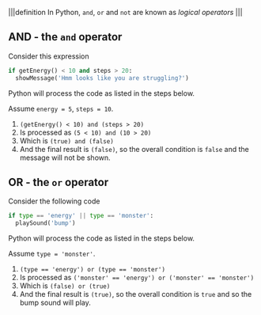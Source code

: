 |||definition
In Python, `and`, `or` and `not` are known as *logical operators*
|||

## AND - the `and` operator
Consider this expression

```python
if getEnergy() < 10 and steps > 20:
  showMessage('Hmm looks like you are struggling?')
```

Python will process the code as listed in the steps below. 

Assume `energy = 5`, `steps = 10`.

1. `(getEnergy() < 10) and (steps > 20)`
1. Is processed as `(5 < 10) and (10 > 20)`
1. Which is `(true) and (false)`
1. And the final result is `(false)`, so the overall condition is `false` and the message will not be shown.

## OR - the `or` operator
Consider the following code

```python
if type == 'energy' || type == 'monster':
  playSound('bump')
```

Python will process the code as listed in the steps below. 

Assume `type = 'monster'`.

1. `(type == 'energy') or (type == 'monster')`
1. Is processed as `('monster' == 'energy') or ('monster' == 'monster')`
1. Which is `(false) or (true)`
1. And the final result is `(true)`, so the overall condition is `true` and so the bump sound will play.
